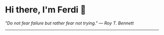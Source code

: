 <h1>Hi there, I'm Ferdi 👋</h1>

<p><em>
  "Do not fear failure but rather fear not trying." — Roy T. Bennett
</em></p>

---

